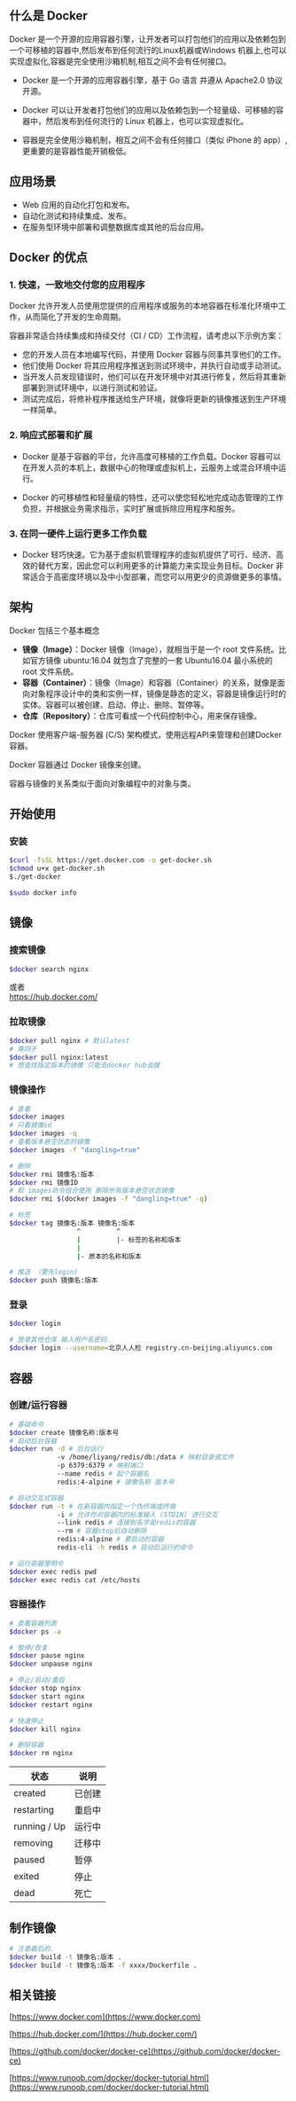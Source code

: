 ## 什么是 Docker
Docker 是一个开源的应用容器引擎，让开发者可以打包他们的应用以及依赖包到一个可移植的容器中,然后发布到任何流行的Linux机器或Windows 机器上,也可以实现虚拟化,容器是完全使用沙箱机制,相互之间不会有任何接口。
- Docker 是一个开源的应用容器引擎，基于 Go 语言 并遵从 Apache2.0 协议开源。

- Docker 可以让开发者打包他们的应用以及依赖包到一个轻量级、可移植的容器中，然后发布到任何流行的 Linux 机器上，也可以实现虚拟化。

- 容器是完全使用沙箱机制，相互之间不会有任何接口（类似 iPhone 的 app）,更重要的是容器性能开销极低。


## 应用场景
- Web 应用的自动化打包和发布。
- 自动化测试和持续集成、发布。
- 在服务型环境中部署和调整数据库或其他的后台应用。

## Docker 的优点
### 1. 快速，一致地交付您的应用程序
Docker 允许开发人员使用您提供的应用程序或服务的本地容器在标准化环境中工作，从而简化了开发的生命周期。

容器非常适合持续集成和持续交付（CI / CD）工作流程，请考虑以下示例方案：
- 您的开发人员在本地编写代码，并使用 Docker 容器与同事共享他们的工作。
- 他们使用 Docker 将其应用程序推送到测试环境中，并执行自动或手动测试。
- 当开发人员发现错误时，他们可以在开发环境中对其进行修复，然后将其重新部署到测试环境中，以进行测试和验证。
- 测试完成后，将修补程序推送给生产环境，就像将更新的镜像推送到生产环境一样简单。

### 2. 响应式部署和扩展
- Docker 是基于容器的平台，允许高度可移植的工作负载。Docker 容器可以在开发人员的本机上，数据中心的物理或虚拟机上，云服务上或混合环境中运行。

- Docker 的可移植性和轻量级的特性，还可以使您轻松地完成动态管理的工作负担，并根据业务需求指示，实时扩展或拆除应用程序和服务。

### 3. 在同一硬件上运行更多工作负载
- Docker 轻巧快速。它为基于虚拟机管理程序的虚拟机提供了可行、经济、高效的替代方案，因此您可以利用更多的计算能力来实现业务目标。Docker 非常适合于高密度环境以及中小型部署，而您可以用更少的资源做更多的事情。

## 架构

Docker 包括三个基本概念

- **镜像（Image）**：Docker 镜像（Image），就相当于是一个 root 文件系统。比如官方镜像 ubuntu:16.04 就包含了完整的一套 Ubuntu16.04 最小系统的 root 文件系统。
- **容器（Container）**：镜像（Image）和容器（Container）的关系，就像是面向对象程序设计中的类和实例一样，镜像是静态的定义，容器是镜像运行时的实体。容器可以被创建、启动、停止、删除、暂停等。
- **仓库（Repository）**：仓库可看成一个代码控制中心，用来保存镜像。

Docker 使用客户端-服务器 (C/S) 架构模式，使用远程API来管理和创建Docker容器。

Docker 容器通过 Docker 镜像来创建。

容器与镜像的关系类似于面向对象编程中的对象与类。

<div STYLE="page-break-after: always;"></div>

## 开始使用
### 安装

```bash
$curl -fsSL https://get.docker.com -o get-docker.sh
$chmod u+x get-docker.sh
$./get-docker

$sudo docker info
```

## 镜像

### 搜索镜像
```bash
$docker search nginx
```
或者  
https://hub.docker.com/


### 拉取镜像
```bash
$docker pull nginx # 默认latest
# 等同于
$docker pull nginx:latest
# 想查找指定版本的镜像 只能去docker hub去搜
```

### 镜像操作
```sh
# 查看
$docker images
# 只看镜像id
$docker images -q
# 查看版本悬空状态的镜像
$docker images -f "dangling=true"

# 删除
$docker rmi 镜像名:版本
$docker rmi 镜像ID
# 和 images命令组合使用 删除所有版本悬空状态镜像
$docker rmi $(docker images -f "dangling=true" -q)

# 标签
$docker tag 镜像名:版本 镜像名:版本
                 ^         ^
                 |         |- 标签的名称和版本
                 |
                 |- 原本的名称和版本

# 推送 （要先login)
$docker push 镜像名:版本

```

### 登录
```sh
$docker login

# 登录其他仓库 输入用户名密码
$docker login --username=北京人人检 registry.cn-beijing.aliyuncs.com

```

## 容器

### 创建/运行容器
```sh
# 基础命令
$docker create 镜像名称:版本号
# 启动后台容器
$docker run -d # 后台运行
            -v /home/liyang/redis/db:/data # 映射目录或文件
            -p 6379:6379 # 映射端口
            --name redis # 起个容器名
            redis:4-alpine # 镜像名称 版本号

# 启动交互式容器
$docker run -t # 在新容器内指定一个伪终端或终端
            -i # 允许你对容器内的标准输入 (STDIN) 进行交互
            --link redis # 连接到名字是redis的容器
            --rm # 容器stop后自动删除
            redis:4-alpine # 要启动的容器
            redis-cli -h redis # 启动后运行的命令

# 运行容器里明令
$docker exec redis pwd
$docker exec redis cat /etc/hosts
```

### 容器操作
```sh
# 查看容器列表
$docker ps -a

# 暂停/恢复
$docker pause nginx
$docker unpause nginx

# 停止/启动/重启
$docker stop nginx
$docker start nginx
$docker restart nginx

# 快速停止
$docker kill nginx

# 删除容器
$docker rm nginx
```

状态|说明
---|---
created|已创建
restarting|重启中
running / Up|运行中
removing|迁移中
paused|暂停
exited|停止
dead|死亡


## 制作镜像
```sh
# 注意最后的.
$docker build -t 镜像名:版本 .
$docker build -t 镜像名:版本 -f xxxx/Dockerfile .
```






<div STYLE="page-break-after: always;"></div>

## 相关链接
[https://www.docker.com](https://www.docker.com)

[https://hub.docker.com/](https://hub.docker.com/)

[https://github.com/docker/docker-ce](https://github.com/docker/docker-ce)

[https://www.runoob.com/docker/docker-tutorial.html](https://www.runoob.com/docker/docker-tutorial.html)